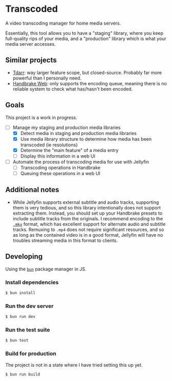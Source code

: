 # Transcoded

A video transcoding manager for home media servers.

Essentially, this tool allows you to have a "staging" library, where you keep
full-quality rips of your media, and a "production" library which is what your
media server accesses.

## Similar projects

* [Tdarr](https://home.tdarr.io/): way larger feature scope, but closed-source.
  Probably far more powerful than I personally need.
* [Handbrake Web](https://github.com/TheNickOfTime/handbrake-web): only supports
  the encoding queue, meaning there is no reliable system to check what
  has/hasn't been encoded.

## Goals

This project is a work in progress.

* [ ] Manage my staging and production media libraries
    * [x] Detect media in staging and production media libraries
    * [x] Use media library structure to determine how media has been transcoded
          (ie resolutions)
    * [x] Determine the "main feature" of a media entry
    * [ ] Display this information in a web UI
* [ ] Automate the process of transcoding media for use with Jellyfin
    * [ ] Transcoding operations in Handbrake
    * [ ] Queuing these operations in a web UI

## Additional notes

* While Jellyfin supports external subtitle and audio tracks, supporting them is
  very tedious, and so this library intentionally does not support extracting
  them. Instead, you should set up your Handbrake presets to include subtitle
  tracks from the originals. I recommend encoding to the
  [`.mkv`](https://en.wikipedia.org/wiki/Matroska) format, which has excellent
  support for alternate audio and subtitle tracks. Remuxing to `.mp4` does not
  require significant resources, and so as long as the contained video is in a
  good format, Jellyfin will have no troubles streaming media in this format to
  clients.

## Developing

Using the [`bun`](https://bun.com/) package manager in JS.

### Install dependencies

```sh
$ bun install
```

### Run the dev server

```sh
$ bun run dev
```

### Run the test suite

```sh
$ bun test
```

### Build for production

The project is not in a state where I have tried setting this up yet.

```sh
$ bun run build
```
